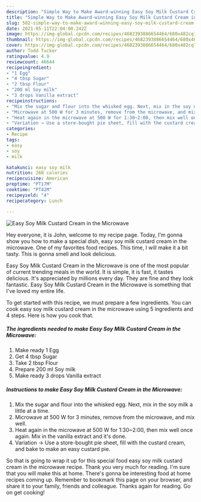 ```yaml
---
description: "Simple Way to Make Award-winning Easy Soy Milk Custard Cream in the Microwave"
title: "Simple Way to Make Award-winning Easy Soy Milk Custard Cream in the Microwave"
slug: 582-simple-way-to-make-award-winning-easy-soy-milk-custard-cream-in-the-microwave
date: 2021-05-11T22:04:00.242Z
image: https://img-global.cpcdn.com/recipes/4682393886654464/680x482cq70/easy-soy-milk-custard-cream-in-the-microwave-recipe-main-photo.jpg
thumbnail: https://img-global.cpcdn.com/recipes/4682393886654464/680x482cq70/easy-soy-milk-custard-cream-in-the-microwave-recipe-main-photo.jpg
cover: https://img-global.cpcdn.com/recipes/4682393886654464/680x482cq70/easy-soy-milk-custard-cream-in-the-microwave-recipe-main-photo.jpg
author: Todd Tucker
ratingvalue: 4.9
reviewcount: 46644
recipeingredient:
- "1 Egg"
- "4 tbsp Sugar"
- "2 tbsp Flour"
- "200 ml Soy milk"
- "3 drops Vanilla extract"
recipeinstructions:
- "Mix the sugar and flour into the whisked egg. Next, mix in the soy milk a little at a time."
- "Microwave at 500 W for 3 minutes, remove from the microwave, and mix well."
- "Heat again in the microwave at 500 W for 1:30~2:00, then mix well once again. Mix in the vanilla extract and it&#39;s done."
- "Variation → Use a store-bought pie sheet, fill with the custard cream, and bake to make an easy custard pie."
categories:
- Recipe
tags:
- easy
- soy
- milk

katakunci: easy soy milk 
nutrition: 268 calories
recipecuisine: American
preptime: "PT17M"
cooktime: "PT42M"
recipeyield: "4"
recipecategory: Lunch

---
```



![Easy Soy Milk Custard Cream in the Microwave](https://img-global.cpcdn.com/recipes/4682393886654464/680x482cq70/easy-soy-milk-custard-cream-in-the-microwave-recipe-main-photo.jpg)

Hey everyone, it is John, welcome to my recipe page. Today, I'm gonna show you how to make a special dish, easy soy milk custard cream in the microwave. One of my favorites food recipes. This time, I will make it a bit tasty. This is gonna smell and look delicious.



Easy Soy Milk Custard Cream in the Microwave is one of the most popular of current trending meals in the world. It is simple, it is fast, it tastes delicious. It's appreciated by millions every day. They are fine and they look fantastic. Easy Soy Milk Custard Cream in the Microwave is something that I've loved my entire life.


To get started with this recipe, we must prepare a few ingredients. You can cook easy soy milk custard cream in the microwave using 5 ingredients and 4 steps. Here is how you cook that.

<!--inarticleads1-->

##### The ingredients needed to make Easy Soy Milk Custard Cream in the Microwave:

1. Make ready 1 Egg
1. Get 4 tbsp Sugar
1. Take 2 tbsp Flour
1. Prepare 200 ml Soy milk
1. Make ready 3 drops Vanilla extract




<!--inarticleads2-->

##### Instructions to make Easy Soy Milk Custard Cream in the Microwave:

1. Mix the sugar and flour into the whisked egg. Next, mix in the soy milk a little at a time.
1. Microwave at 500 W for 3 minutes, remove from the microwave, and mix well.
1. Heat again in the microwave at 500 W for 1:30~2:00, then mix well once again. Mix in the vanilla extract and it&#39;s done.
1. Variation → Use a store-bought pie sheet, fill with the custard cream, and bake to make an easy custard pie.




So that is going to wrap it up for this special food easy soy milk custard cream in the microwave recipe. Thank you very much for reading. I'm sure that you will make this at home. There's gonna be interesting food at home recipes coming up. Remember to bookmark this page on your browser, and share it to your family, friends and colleague. Thanks again for reading. Go on get cooking!
